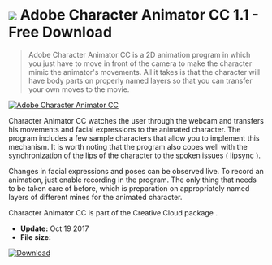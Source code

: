 # ![](https://cdn.softexe.net/static/icon/b/adobe-character-animator-cc-10782.png) Adobe Character Animator CC 1.1 - Free Download

> Adobe Character Animator CC is a 2D animation program in which you just have to move in front of the camera to make the character mimic the animator's movements. All it takes is that the character will have body parts on properly named layers so that you can transfer your own moves to the movie.

[![Adobe Character Animator CC](https:https://tse4.mm.bing.net/th?id=OIP.0ue-ZF5I8a7uIjBeh1fLvAHaEc&pid=Api)](https://softexe.net/win/multimedia/video/adobe-character-animator-cc:pRghb.html)

Character Animator CC watches the user through the webcam and transfers his movements and facial expressions to the animated character. The program includes a few sample characters that allow you to implement this mechanism. It is worth noting that the program also copes well with the synchronization of the lips of the character to the spoken issues ( lipsync ). 
 
 
 Changes in facial expressions and poses can be observed live. To record an animation, just enable recording in the program. The only thing that needs to be taken care of before, which is preparation on appropriately named layers of different mines for the animated character. 
 
 
 Character Animator CC is part of the Creative Cloud package .


- **Update:** Oct 19 2017
- **File size:** 

[![Download](https://cdn.softexe.net/static/img/download.png)](https://softexe.net/win/multimedia/video/adobe-character-animator-cc:pRghb.html)

